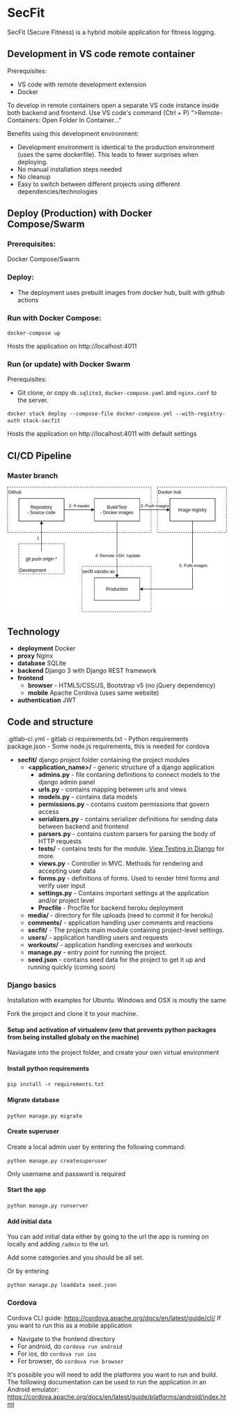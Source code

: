 # SecFit

SecFit (Secure Fitness) is a hybrid mobile application for fitness logging.

## Development in VS code remote container

Prerequisites:

- VS code with remote development extension
- Docker

To develop in remote containers open a separate VS code instance inside both backend and frontend. Use VS code's command (Ctrl + P) ">Remote-Containers: Open Folder In Container..."

Benefits using this development environment:

- Development environment is identical to the production environment (uses the same dockerfile). This leads to fewer surprises when deploying.
- No manual installation steps needed
- No cleanup
- Easy to switch between different projects using different dependencies/technologies

## Deploy (Production) with Docker Compose/Swarm

### Prerequisites:

Docker Compose/Swarm

### Deploy:

- The deployment uses prebuilt images from docker hub, built with github actions

### Run with Docker Compose:

```
docker-compose up
```

Hosts the application on http://localhost:4011

### Run (or update) with Docker Swarm

Prerequisites:

- Git clone, or copy `db.sqlite3`, `docker-compose.yaml` and `nginx.conf` to the server.

```
docker stack deploy --compose-file docker-compose.yml --with-registry-auth stack-secfit
```

Hosts the application on http://localhost:4011 with default settings

## CI/CD Pipeline

### Master branch

![Pipeline master](./documentation/Pipeline_Master.png "Pipeline Master")

## Technology

- **deployment** Docker
- **proxy** Nginx
- **database** SQLite
- **backend** Django 3 with Django REST framework
- **frontend**
  - **browser** - HTML5/CSS/JS, Bootstrap v5 (no jQuery dependency)
  - **mobile** Apache Cordova (uses same website)
- **authentication** JWT

## Code and structure

.gitlab-ci.yml - gitlab ci
requirements.txt - Python requirements
package.json - Some node.js requirements, this is needed for cordova

- **secfit/** django project folder containing the project modules
  - **<application_name>/** - generic structure of a django application
    - **admins.py** - file contaning definitions to connect models to the django admin panel
    - **urls.py** - contains mapping between urls and views
    - **models.py** - contains data models
    - **permissions.py** - contains custom permissions that govern access
    - **serializers.py** - contains serializer definitions for sending data between backend and frontend
    - **parsers.py** - contains custom parsers for parsing the body of HTTP requests
    - **tests/** - contains tests for the module. [View Testing in Django](https://docs.djangoproject.com/en/2.1/topics/testing/) for more.
    - **views.py** - Controller in MVC. Methods for rendering and accepting user data
    - **forms.py** - definitions of forms. Used to render html forms and verify user input
    - **settings.py** - Contains important settings at the application and/or project level
    - **Procfile** - Procfile for backend heroku deployment
  - **media/** - directory for file uploads (need to commit it for heroku)
  - **comments/** - application handling user comments and reactions
  - **secfit/** - The projects main module containing project-level settings.
  - **users/** - application handling users and requests
  - **workouts/** - application handling exercises and workouts
  - **manage.py** - entry point for running the project.
  - **seed.json** - contains seed data for the project to get it up and running quickly (coming soon)

### Django basics

Installation with examples for Ubuntu. Windows and OSX is mostly the same

Fork the project and clone it to your machine.

#### Setup and activation of virtualenv (env that prevents python packages from being installed globaly on the machine)

Naviagate into the project folder, and create your own virtual environment

#### Install python requirements

`pip install -r requirements.txt`

#### Migrate database

`python manage.py migrate`

#### Create superuser

Create a local admin user by entering the following command:

`python manage.py createsuperuser`

Only username and password is required

#### Start the app

`python manage.py runserver`

#### Add initial data

You can add initial data either by going to the url the app is running on locally and adding `/admin` to the url.

Add some categories and you should be all set.

Or by entering

`python manage.py loaddata seed.json`

### Cordova

Cordova CLI guide: https://cordova.apache.org/docs/en/latest/guide/cli/
If you want to run this as a mobile application

- Navigate to the frontend directory
- For android, do `cordova run android`
- For ios, do `cordova run ios`
- For browser, do `cordova run browser`

It's possible you will need to add the platforms you want to run and build.
The following documentation can be used to run the application in an Android emulator: \
https://cordova.apache.org/docs/en/latest/guide/platforms/android/index.html
